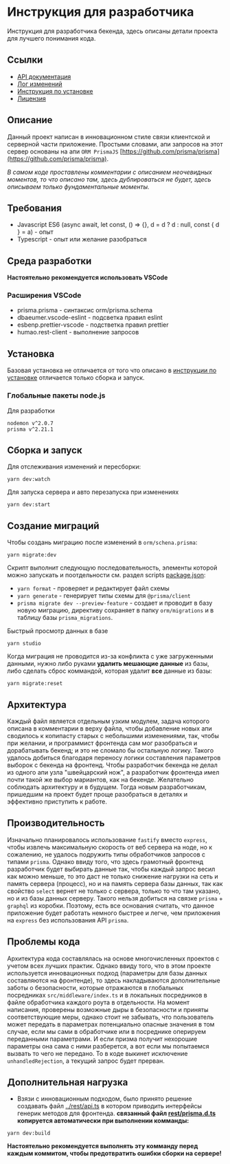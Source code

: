 # Инструкция для разработчика

Инструкция для разработчика бекенда, здесь описаны детали проекта для лучшего понимания кода.

## Ссылки

- [API документация](./API.md)
- [Лог изменений](./CHANGELOG.md)
- [Инструкция по установке](../README.md)
- [Лицензия](../LICENSE.md)

## Описание

Данный проект написан в инновационном стиле связи клиентской и серверной части приложение. Простыми словами, апи запросов на этот сервер основаны на апи `ORM PrismaJS` [https://github.com/prisma/prisma](https://github.com/prisma/prisma).

_В самом коде проставлены комментарии с описанием неочевидных моментов, то что описано там, здесь дублироваться не будет, здесь описываем только фундаментальные моменты._

## Требования

- Javascript ES6 (async await, let const, () => {}, d = d ? d : null, const { d } = a) - опыт
- Typescript - опыт или желание разобраться

## Среда разработки

**Настоятельно рекомендуется использовать VSCode**

### Расширения VSCode

- prisma.prisma - синтаксис orm/prisma.schema
- dbaeumer.vscode-eslint - подсветка правил eslint
- esbenp.prettier-vscode - подстветка правил prettier
- humao.rest-client - выполнение запросов

## Установка

Базовая установка не отличается от того что описано в [инструкции по установке](../README.md#установка) отличается только сборка и запуск.

### Глобальные пакеты node.js

Для разработки

```
nodemon v^2.0.7
prisma v^2.21.1
```

## Сборка и запуск

Для отслеживания изменений и пересборки:

```
yarn dev:watch
```

Для запуска сервера и авто перезапуска при изменениях

```
yarn dev:start
```

## Создание миграций

Чтобы создань миграцию после изменений в `orm/schena.prisma`:

```
yarn migrate:dev
```

Скрипт выполнит следующую последовательность, элементы которой можно запускать и поотдельности см. раздел scripts [package.json](../package.json#scripts):

- `yarn format` - проверяет и редактирует файл схемы
- `yarn generate` - генерирует типы схемы для `@prisma/client`
- `prisma migrate dev --preview-feature` - создает и проводит в базу новую миграцию, директиву сохраняет в папку `orm/migrations` и в таблицу базы `prisma_migrations`.

Быстрый просмотр данных в базе

```
yarn studio
```

Когда миграция не проводится из-за конфликта с уже загруженными данными, нужно либо руками **удалить мешающие данные** из базы, либо сделать сброс коммандой, которая удалит **все** данные из базы:

```
yarn migrate:reset
```

## Архитектура

Каждый файл является отдельным узким модулем, задача которого описана в комментарии в верху файла, чтобы добавление новых апи сводилось к копипасту старых с небольшими изменениями, так, чтобы при желании, и программист фронтенда сам мог разобраться и дорабатывать бекенд; и это не сломало бы остальную логику. Такого удалось добиться благодаря переносу логики составления параметров выборок с бекенда на фронтенд. Чтобы разработчик бекенда не делал из одного апи узла "швейцарский нож", а разработчик фронтенда имел почти такой же выбор мариантов, как на бекенде.
Желательно соблюдать архитектуру и в будущем. Тогда новым разработчикам, пришедшим на проект будет проще разобраться в деталях и эффективно приступить к работе.

## Производительность

Изначально планировалось использование `fastify` вместо `express`, чтобы извлечь максимальную скорость от веб сервера на ноде, но к сожалению, не удалось подружить типы обработчиков запросов с типами `prisma`. Однако ввиду того, что здесь грамотный фронтенд разработчик будет выбирать данные так, чтобы каждый запрос весил как можно меньше, то это даст не только снижение нагрузки на сеть и память сервера (процесс), но и на память сервера базы данных, так как свойство `select` вернет не только с сервера, только то что там указано, но и из базы данных серверу. Такого нельзя добиться на связке `prisma` + `graphql` из коробки. Поэтому, есть все основания считать, что данное приложение будет работать немного быстрее и легче, чем приложения на `express` без использования API `prisma`.

## Проблемы кода

Архитектура кода составлялась на основе многочисленных проектов с учетом всех лучших практик. Однако ввиду того, что в этом проекте используется инновационных подход (параметры для базы данных составляются на фронтенде), то здесь накладываются дополнительные заботы о безопасности, которые отражаются в глобальных посредниках `src/middleware/index.ts` и в локальных посредников в файле обработчика каждого роута в отдельности. На момент написания, проверены возможные дыры в безопасности и приняты соответствующие меры, однако стоит не забывать, что пользователь может передать в параметрах потенциально опасные значения в том случае, если мы сами в обработчике или в посреднике оперируем переданными параметрами. И если призма получит нехорошие параметры она сама с ними разберется, а вот если мы попытаемся вызвать то чего не передано. То в коде выкинет исключение `unhandledRejection`, а текущий запрос будет прерван.

## Дополнительная нагрузка

- Взязи с инновационным подходом, было принято решение создавать файл [../rest/api.ts](../rest/api.ts) в котором приводить интерфейсы генерик методов для фронтенда. **связанный файл [rest/prisma.d.ts](../rest/prisma.d.ts) копируется автоматически при выполнении комманды:**

```
yarn dev:build
```

**Настоятельно рекомендуется выполнять эту комманду перед каждым коммитом, чтобы предотвратить ошибки сборки на сервере!**
